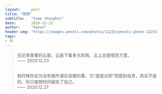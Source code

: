```yaml
---
layout:     post
title: "随想"
subtitle:   "Some thoughts"
date:       2020-12-23
author:     "Kanon"
header-img: "https://images.pexels.com/photos/12233/pexels-photo-12233.jpeg?auto=compress&cs=tinysrgb&dpr=2&h=750&w=1260"
tags:
- 诗
---
```


> 无论多厚重的云层，云层下着多大的雨，云上总是晴空万里。<br/>
—— 2020.12.23
<br/><br/>

> 有时候你会为没有做所谓应该做的事，为”虚度光阴“而感到自责，其实不是的，你只是把时间留给了自己。<br/>
—— 2020.12.27

<br/><br/><br/>
